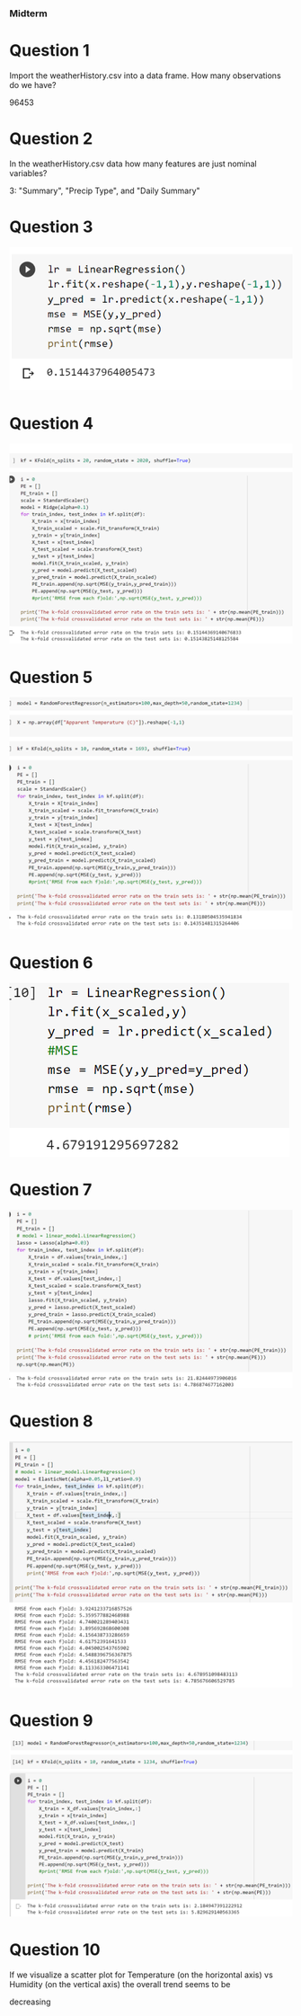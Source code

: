 ### Midterm

# Question 1

Import the weatherHistory.csv into a data frame. How many observations do we have? 

96453
# Question 2
In the weatherHistory.csv data how many features are just nominal variables?

3: "Summary", "Precip Type", and "Daily Summary"
# Question 3
![data](midterm_3.PNG)

# Question 4
![data](midterm_4.PNG)

# Question 5
![data](midterm_5.PNG)

# Question 6
![data](lab4_6.PNG)

# Question 7 
![data](lab4_7.PNG)

# Question 8
![data](lab4_8.PNG)

# Question 9 
![data](midterm_9.PNG)

# Question 10
If we visualize a scatter plot for Temperature (on the horizontal axis) vs Humidity (on the vertical axis) the overall trend seems to be 

decreasing


